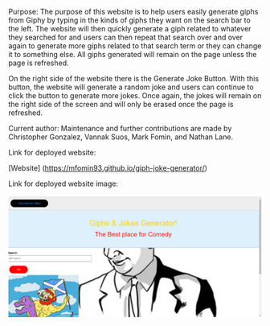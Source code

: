 Purpose: The purpose of this website is to help users easily generate giphs from Giphy by typing in the kinds of giphs they want on the search bar to the left. The website will then quickly generate a giph related to whatever they searched for and users can then repeat that search over and over again to generate more giphs related to that search term or they can change it to something else. All giphs generated will remain on the page unless the page is refreshed.

On the right side of the website there is the Generate Joke Button. With this button, the website will generate a random joke and users can continue to click the button to generate more jokes. Once again, the jokes will remain on the right side of the screen and will only be erased once the page is refreshed.


Current author: Maintenance and further contributions are made by Christopher Gonzalez, Vannak Suos, Mark Fomin, and Nathan Lane.


Link for deployed website: 

[Website] (https://mfomin93.github.io/giph-joke-generator/)

Link for deployed website image: 

![Giphs and Jokes Generator](giphjokegenerator.PNG)
